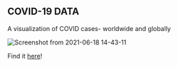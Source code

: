 ## COVID-19 DATA
A visualization of COVID cases- worldwide and globally

![Screenshot from 2021-06-18 14-43-11](https://user-images.githubusercontent.com/76501220/122618678-93716300-d043-11eb-98c0-8517a1dd7eff.png)


Find it [here](https://ally-petitt.github.io/covid-data)!
